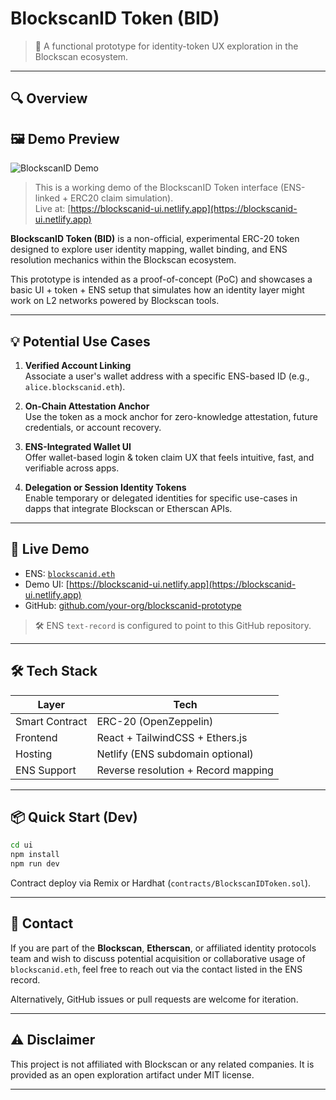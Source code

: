 
# BlockscanID Token (BID)

> 🧪 A functional prototype for identity-token UX exploration in the Blockscan ecosystem.

---

## 🔍 Overview

## 🖼 Demo Preview

![BlockscanID Demo](./assets/demo_screenshot.png)

> This is a working demo of the BlockscanID Token interface (ENS-linked + ERC20 claim simulation).  
> Live at: [https://blockscanid-ui.netlify.app](https://blockscanid-ui.netlify.app)


**BlockscanID Token (BID)** is a non-official, experimental ERC-20 token designed to explore user identity mapping, wallet binding, and ENS resolution mechanics within the Blockscan ecosystem.

This prototype is intended as a proof-of-concept (PoC) and showcases a basic UI + token + ENS setup that simulates how an identity layer might work on L2 networks powered by Blockscan tools.

---

## 💡 Potential Use Cases

1. **Verified Account Linking**  
   Associate a user's wallet address with a specific ENS-based ID (e.g., `alice.blockscanid.eth`).

2. **On-Chain Attestation Anchor**  
   Use the token as a mock anchor for zero-knowledge attestation, future credentials, or account recovery.

3. **ENS-Integrated Wallet UI**  
   Offer wallet-based login & token claim UX that feels intuitive, fast, and verifiable across apps.

4. **Delegation or Session Identity Tokens**  
   Enable temporary or delegated identities for specific use-cases in dapps that integrate Blockscan or Etherscan APIs.

---

## 🚀 Live Demo

- ENS: [`blockscanid.eth`](https://app.ens.domains/name/blockscanid.eth)
- Demo UI: [https://blockscanid-ui.netlify.app](https://blockscanid-ui.netlify.app)
- GitHub: [github.com/your-org/blockscanid-prototype](https://github.com/your-org/blockscanid-prototype)

> 🛠 ENS `text-record` is configured to point to this GitHub repository.

---

## 🛠 Tech Stack

| Layer         | Tech                |
|---------------|---------------------|
| Smart Contract | ERC-20 (OpenZeppelin) |
| Frontend       | React + TailwindCSS + Ethers.js |
| Hosting        | Netlify (ENS subdomain optional) |
| ENS Support    | Reverse resolution + Record mapping |

---

## 📦 Quick Start (Dev)

```bash
cd ui
npm install
npm run dev
```

Contract deploy via Remix or Hardhat (`contracts/BlockscanIDToken.sol`).

---

## 📩 Contact

If you are part of the **Blockscan**, **Etherscan**, or affiliated identity protocols team and wish to discuss potential acquisition or collaborative usage of `blockscanid.eth`, feel free to reach out via the contact listed in the ENS record.

Alternatively, GitHub issues or pull requests are welcome for iteration.

---

## ⚠️ Disclaimer

This project is not affiliated with Blockscan or any related companies. It is provided as an open exploration artifact under MIT license.

---

